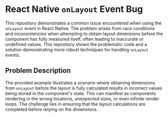 # React Native `onLayout` Event Bug

This repository demonstrates a common issue encountered when using the `onLayout` event in React Native.  The problem arises from race conditions and inconsistencies when attempting to obtain layout dimensions before the component has fully measured itself, often leading to inaccurate or undefined values. This repository shows the problematic code and a solution demonstrating more robust techniques for handling `onLayout` events.

## Problem Description

The provided example illustrates a scenario where obtaining dimensions from `onLayout` before the layout is fully calculated results in incorrect values being stored in the component's state. This can manifest as components rendering in the wrong locations, unexpected sizes, or even infinite render loops.  The challenge lies in ensuring that the layout calculations are completed before relying on the dimensions.